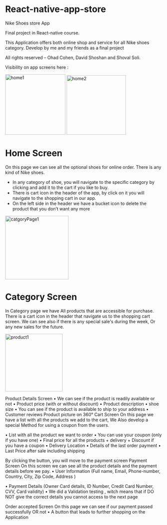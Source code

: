 # React-native-app-store


Nike Shoes store App

Final project in React-native course.

This Application offers both online shop and service for all Nike shoes category.
Develop by me and my friends as a final project 

All rights reserved – Ohad Cohen, David Shoshan and Shoval Soli.

Visibility on app screens here :   

<img width="193" alt="home1" src="https://user-images.githubusercontent.com/93192285/154842221-bcc08e38-e9cd-4d5c-887f-1ae672eae1f1.png">
<img width="190" alt="home2" src="https://user-images.githubusercontent.com/93192285/154842289-bc855482-7e83-4810-8116-bbaeb9b84fa8.png">

# Home Screen 
On this page we can see all the optional shoes for online order. 
There is any kind of Nike shoes.
* In any category of shoe, you will navigate to the specific category by clicking
 and add it to the cart if you like to buy.
* There is cart icon in the header of the app, by click on it you will navigate to the shopping cart in our app.
* On the left side in the header we have a bucket icon to delete the product that you don’t want any more  



<img width="203" alt="catgoryPage1" src="https://user-images.githubusercontent.com/93192285/154842501-7c9b0488-d15f-4d10-bd71-c8bf23bac7e9.png">

# Category Screen 
In Category page we have
All products that are accessible for purchase. 
There is a cart icon in the header that navigate us to the shopping cart screen. 
We can see also if there is any special sale's during the week,
Or any new sales for the future.

<img width="184" alt="product1" src="https://user-images.githubusercontent.com/93192285/154842161-dedaf256-02a9-433b-8597-13ac92526567.png">

 
Product Details Screen 
•	We can see if the product is readily available or not
•	Product price (with or without discount)
•	Product description
•	shoe size
•	You can see if the product is available to ship to your address
•	Customer reviews
Product picture on 360°
Cart Screen 
On this page we have a list with all the products we add to the cart,
We Also develop a special Method for using a coupon from the users.

•	List with all the product we want to order
•	You can use your coupon (only if you have one)
•	Final price for all the products + delivery + Discount if you have a coupon
•	Delivery Location
•	Details of the last order payment
•	Last Price after sale including shipping

By clicking the button, you will move to the payment screen 
Payment Screen 
On this screen we can see all the product details and the payment details before we pay.
•	User Information (Full name, Email, Phone-number, Country, City, Zip Code, Address )

•	Payment Details (Owner Card details, ID Number, Credit Card Number, CVV, Card validity)
•	We did a Validation testing , witch means that if DO NOT give the correct details you cannot  access to the next page 

Order accepted Screen 
On this page we can see if our payment passed successfully OR not
•	A button that leads to further shopping on the Application 

